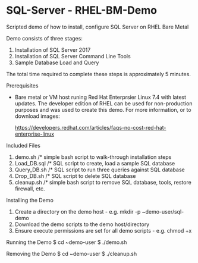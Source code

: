  # SQL-Server - RHEL-BM-Demo
Scripted demo of how to install, configure SQL Server on RHEL Bare Metal

Demo consists of three stages:
   1. Installation of SQL Server 2017
   2. Installation of SQL Server Command Line Tools
   3. Sample Database Load and Query

The total time required to complete these steps is approximately 5 minutes.

Prerequisites
  - Bare metal or VM host runing Red Hat Enterprsier Linux 7.4 with latest updates.
    The developer edition of RHEL can be used for non-production purposes and was used 
    to create this demo. For more information, or to download images:
    
      https://developers.redhat.com/articles/faqs-no-cost-red-hat-enterprise-linux

Included Files
   1. demo.sh              /* simple bash script to walk-through installation steps
   2. Load_DB.sql          /* SQL script to create, load a sample SQL database
   3. Query_DB.sh          /* SQL script to run three queries against SQL database
   4. Drop_DB.sh           /* SQL script to delete SQL database
   5. cleanup.sh           /* simple bash script to remove SQL database, tools, restore firewall, etc.
  
Installing the Demo
   1. Create a directory on the demo host - e.g. mkdir -p ~demo-user/sql-demo
   2. Download the demo scripts to the demo host/directory
   3. Ensure execute permissions are set for all demo scripts - e.g. chmod +x
  
Running the Demo
   $ cd ~demo-user
   $ ./demo.sh
   
Removing the Demo
   $ cd ~demo-user
   $ ./cleanup.sh

